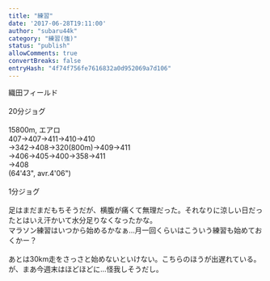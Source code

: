 ```yaml
---
title: "練習"
date: '2017-06-28T19:11:00'
author: "subaru44k"
category: "練習(強)"
status: "publish"
allowComments: true
convertBreaks: false
entryHash: "4f74f756fe7616832a0d952069a7d106"
---
```

織田フィールド<br>
<br>
20分ジョグ<br>
<br>
15800m, エアロ<br>
407→407→411→410→410<br>
→342→408→320(800m)→409→411<br>
→406→405→400→358→411<br>
→408<br>
(64'43", avr.4'06")<br>
<br>
1分ジョグ<br>
<br>
足はまだまだもちそうだが、横腹が痛くて無理だった。それなりに涼しい日だったとはいえ汗かいて水分足りなくなったかな。<br>
マラソン練習はいつから始めるかなぁ…月一回くらいはこういう練習も始めておくかー？<br>
<br>
あとは30km走をさっさと始めないといけない。こちらのほうが出遅れている。が、まあ今週末はほどほどに…怪我しそうだし。

